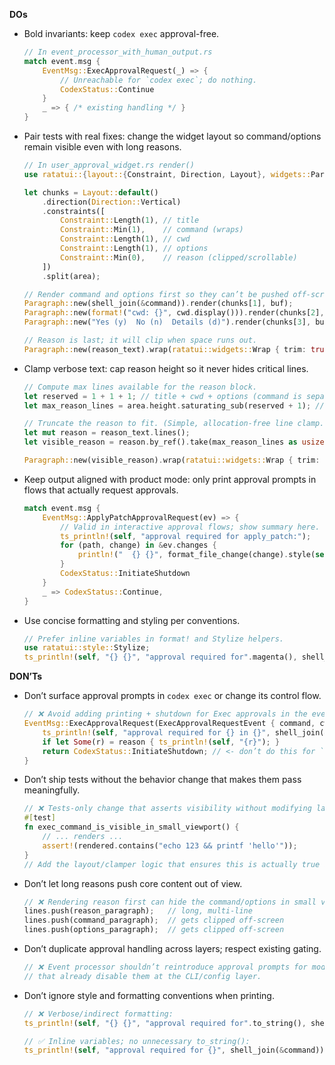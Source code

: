 **DOs**
- Bold invariants: keep `codex exec` approval-free.
  ```rust
  // In event_processor_with_human_output.rs
  match event.msg {
      EventMsg::ExecApprovalRequest(_) => {
          // Unreachable for `codex exec`; do nothing.
          CodexStatus::Continue
      }
      _ => { /* existing handling */ }
  }
  ```

- Pair tests with real fixes: change the widget layout so command/options remain visible even with long reasons.
  ```rust
  // In user_approval_widget.rs render()
  use ratatui::{layout::{Constraint, Direction, Layout}, widgets::Paragraph};

  let chunks = Layout::default()
      .direction(Direction::Vertical)
      .constraints([
          Constraint::Length(1), // title
          Constraint::Min(1),    // command (wraps)
          Constraint::Length(1), // cwd
          Constraint::Length(1), // options
          Constraint::Min(0),    // reason (clipped/scrollable)
      ])
      .split(area);

  // Render command and options first so they can’t be pushed off-screen.
  Paragraph::new(shell_join(&command)).render(chunks[1], buf);
  Paragraph::new(format!("cwd: {}", cwd.display())).render(chunks[2], buf);
  Paragraph::new("Yes (y)  No (n)  Details (d)").render(chunks[3], buf);

  // Reason is last; it will clip when space runs out.
  Paragraph::new(reason_text).wrap(ratatui::widgets::Wrap { trim: true }).render(chunks[4], buf);
  ```

- Clamp verbose text: cap reason height so it never hides critical lines.
  ```rust
  // Compute max lines available for the reason block.
  let reserved = 1 + 1 + 1; // title + cwd + options (command is separate and must be visible)
  let max_reason_lines = area.height.saturating_sub(reserved + 1); // +1 for command line

  // Truncate the reason to fit. (Simple, allocation-free line clamp.)
  let mut reason = reason_text.lines();
  let visible_reason = reason.by_ref().take(max_reason_lines as usize).collect::<Vec<_>>().join("\n");

  Paragraph::new(visible_reason).wrap(ratatui::widgets::Wrap { trim: true }).render(chunks[4], buf);
  ```

- Keep output aligned with product mode: only print approval prompts in flows that actually request approvals.
  ```rust
  match event.msg {
      EventMsg::ApplyPatchApprovalRequest(ev) => {
          // Valid in interactive approval flows; show summary here.
          ts_println!(self, "approval required for apply_patch:");
          for (path, change) in &ev.changes {
              println!("  {} {}", format_file_change(change).style(self.cyan), path.to_string_lossy());
          }
          CodexStatus::InitiateShutdown
      }
      _ => CodexStatus::Continue,
  }
  ```

- Use concise formatting and styling per conventions.
  ```rust
  // Prefer inline variables in format! and Stylize helpers.
  use ratatui::style::Stylize;
  ts_println!(self, "{} {}", "approval required for".magenta(), shell_join(&command).bold());
  ```

**DON’Ts**
- Don’t surface approval prompts in `codex exec` or change its control flow.
  ```rust
  // ❌ Avoid adding printing + shutdown for Exec approvals in the event processor.
  EventMsg::ExecApprovalRequest(ExecApprovalRequestEvent { command, cwd, reason, .. }) => {
      ts_println!(self, "approval required for {} in {}", shell_join(&command), cwd.display());
      if let Some(r) = reason { ts_println!(self, "{r}"); }
      return CodexStatus::InitiateShutdown; // <- don’t do this for `codex exec`
  }
  ```

- Don’t ship tests without the behavior change that makes them pass meaningfully.
  ```rust
  // ❌ Tests-only change that asserts visibility without modifying layout:
  #[test]
  fn exec_command_is_visible_in_small_viewport() {
      // ... renders ...
      assert!(rendered.contains("echo 123 && printf 'hello'"));
  }
  // Add the layout/clamper logic that ensures this is actually true at runtime.
  ```

- Don’t let long reasons push core content out of view.
  ```rust
  // ❌ Rendering reason first can hide the command/options in small viewports.
  lines.push(reason_paragraph);   // long, multi-line
  lines.push(command_paragraph);  // gets clipped off-screen
  lines.push(options_paragraph);  // gets clipped off-screen
  ```

- Don’t duplicate approval handling across layers; respect existing gating.
  ```rust
  // ❌ Event processor shouldn’t reintroduce approval prompts for modes
  // that already disable them at the CLI/config layer.
  ```

- Don’t ignore style and formatting conventions when printing.
  ```rust
  // ❌ Verbose/indirect formatting:
  ts_println!(self, "{} {}", "approval required for".to_string(), shell_join(&command).to_string());

  // ✅ Inline variables; no unnecessary to_string():
  ts_println!(self, "approval required for {}", shell_join(&command));
  ```